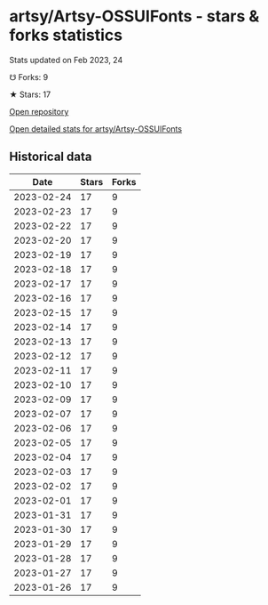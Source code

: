 # artsy/Artsy-OSSUIFonts - stars & forks statistics

Stats updated on Feb 2023, 24

☋ Forks: 9

★ Stars: 17

[Open repository](https://github.com/artsy/Artsy-OSSUIFonts)

[Open detailed stats for artsy/Artsy-OSSUIFonts](https://reviewgithub.com/rep/artsy/Artsy-OSSUIFonts)

## Historical data
| Date | Stars | Forks |
|------|-------|-------|
| 2023-02-24 | 17 | 9 | 
| 2023-02-23 | 17 | 9 | 
| 2023-02-22 | 17 | 9 | 
| 2023-02-20 | 17 | 9 | 
| 2023-02-19 | 17 | 9 | 
| 2023-02-18 | 17 | 9 | 
| 2023-02-17 | 17 | 9 | 
| 2023-02-16 | 17 | 9 | 
| 2023-02-15 | 17 | 9 | 
| 2023-02-14 | 17 | 9 | 
| 2023-02-13 | 17 | 9 | 
| 2023-02-12 | 17 | 9 | 
| 2023-02-11 | 17 | 9 | 
| 2023-02-10 | 17 | 9 | 
| 2023-02-09 | 17 | 9 | 
| 2023-02-07 | 17 | 9 | 
| 2023-02-06 | 17 | 9 | 
| 2023-02-05 | 17 | 9 | 
| 2023-02-04 | 17 | 9 | 
| 2023-02-03 | 17 | 9 | 
| 2023-02-02 | 17 | 9 | 
| 2023-02-01 | 17 | 9 | 
| 2023-01-31 | 17 | 9 | 
| 2023-01-30 | 17 | 9 | 
| 2023-01-29 | 17 | 9 | 
| 2023-01-28 | 17 | 9 | 
| 2023-01-27 | 17 | 9 | 
| 2023-01-26 | 17 | 9 | 


